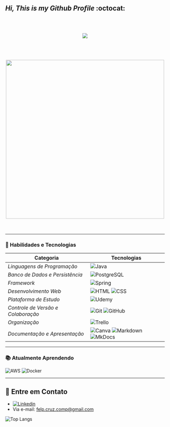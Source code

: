 ## ***Hi, This is my Github Profile*** :octocat:


<br></br>
<div align="center">
  <img src="https://readme-typing-svg.herokuapp.com/?lines=Java+Developer☕;Spring+Framework🍃;Always+Learning📚&center=true&width=380&height=45">
</div>
<br></br>
<br></br>

<div align="center">
<img src="https://github.com/Anmol-Baranwal/Cool-GIFs-For-GitHub/assets/74038190/0c7eb6ed-663b-4ce4-bfbd-18239a38ba1b" width="500">
</div>
<br></br>

----

### 🌟 Habilidades e Tecnologias

| Categoria                        | Tecnologias                                                                                                                                                                                |
|-----------------------------------|---------------------------------------------------------------------------------------------------------------------------------------------------------------------------------------------|
| *Linguagens de Programação*     | ![Java](https://img.shields.io/badge/java-%23ED8B00.svg?style=for-the-badge&logo=openjdk&logoColor=white) |
| *Banco de Dados e Persistência* | ![PostgreSQL](https://img.shields.io/badge/postgres-%23316192.svg?style=for-the-badge&logo=postgresql&logoColor=white)  |
| *Framework*                     | ![Spring](https://img.shields.io/badge/spring-%236DB33F.svg?style=for-the-badge&logo=spring&logoColor=white) |
| *Desenvolvimento Web*           | ![HTML](https://img.shields.io/badge/-HTML-E34F26?logo=html5&logoColor=white&style=for-the-badge)  ![CSS](https://img.shields.io/badge/-CSS-1572B6?logo=css3&logoColor=white&style=for-the-badge) | 
|*Plataforma de Estudo*|![Udemy](https://img.shields.io/badge/Udemy-A435F0?style=for-the-badge&logo=Udemy&logoColor=white)|
| *Controle de Versão e Colaboração* | ![Git](https://img.shields.io/badge/-Git-F05032?logo=git&logoColor=white&style=for-the-badge)  ![GitHub](https://img.shields.io/badge/-GitHub-181717?logo=github&logoColor=white&style=for-the-badge)  |
|*Organização*|![Trello](https://img.shields.io/badge/Trello-%23026AA7.svg?style=for-the-badge&logo=Trello&logoColor=white)|
| *Documentação e Apresentação*   | ![Canva](https://img.shields.io/badge/Canva-%2300C4CC.svg?style=for-the-badge&logo=Canva&logoColor=white)  ![Markdown](https://img.shields.io/badge/Markdown-%23000000.svg?style=for-the-badge&logo=markdown&logoColor=white)  ![MkDocs](https://img.shields.io/badge/MkDocs-000000.svg?style=for-the-badge&logo=mkdocs&logoColor=white)  |
----
### 📚 Atualmente Aprendendo

![AWS](https://img.shields.io/badge/AWS-%23FF9900.svg?style=for-the-badge&logo=amazon-aws&logoColor=white) ![Docker](https://img.shields.io/badge/docker-%230db7ed.svg?style=for-the-badge&logo=docker&logoColor=white)

---- 

## 🦉 Entre em Contato
- [![Linkedin](https://img.shields.io/badge/LinkedIn-0077B5?style=for-the-badge&logo=linkedin&logoColor=white)](www.linkedin.com/in/felipe-claudino-cruz-26695a2b1)
- Via e-mail: felp.cruz.comp@gmail.com

![Top Langs](https://github-readme-stats.vercel.app/api/top-langs/?username=felipe-ccruz&hide_progress=true)
